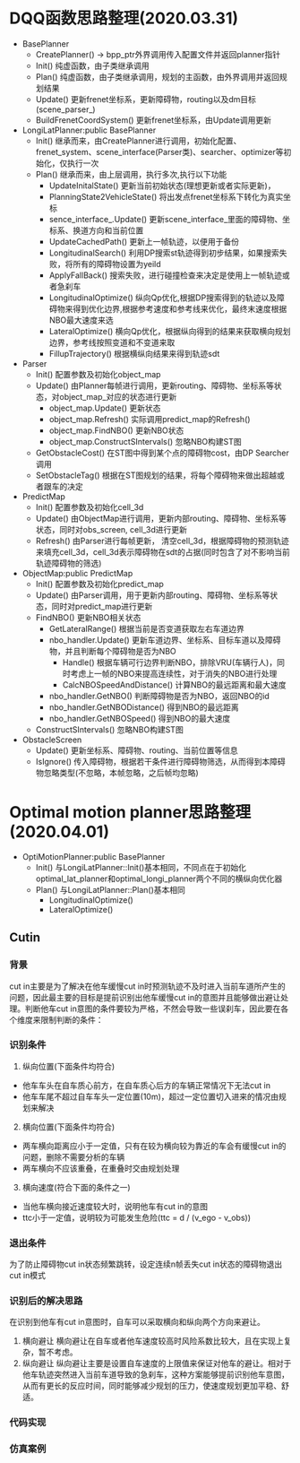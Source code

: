 # DQQ函数思路整理(2020.03.31)
* BasePlanner
  * CreatePlanner() -> bpp_ptr外界调用传入配置文件并返回planner指针
  * Init() 纯虚函数，由子类继承调用
  * Plan() 纯虚函数，由子类继承调用，规划的主函数，由外界调用并返回规划结果
  * Update() 更新frenet坐标系，更新障碍物，routing以及dm目标(scene_parser_)
  * BuildFrenetCoordSystem() 更新frenet坐标系，由Update调用更新
* LongiLatPlanner:public BasePlanner
  * Init() 继承而来，由CreatePlanner进行调用，初始化配置、frenet_system、scene_interface(Parser类)、searcher、optimizer等初始化，仅执行一次
  * Plan() 继承而来，由上层调用，执行多次,执行以下功能
    * UpdateInitalState() 更新当前初始状态(理想更新或者实际更新)，
    * PlanningState2VehicleState() 将出发点frenet坐标系下转化为真实坐标
    * sence_interface_.Update() 更新scene_interface_里面的障碍物、坐标系、换道方向和当前位置
    * UpdateCachedPath() 更新上一帧轨迹，以便用于备份
    * LongitudinalSearch() 利用DP搜索st轨迹得到初步结果，如果搜索失败，将所有的障碍物设置为yeild
    * ApplyFallBack() 搜索失败，进行碰撞检查来决定是使用上一帧轨迹或者急刹车
    * LongitudinalOptimize() 纵向Qp优化,根据DP搜索得到的轨迹以及障碍物来得到优化边界,根据参考速度和参考线来优化，最终末速度根据NBO最大速度来选
    * LateralOptimize() 横向Qp优化，根据纵向得到的结果来获取横向规划边界，参考线按照变道和不变道来取
    * FillupTrajectory() 根据横纵向结果来得到轨迹sdt
* Parser
  * Init() 配置参数及初始化object_map
  * Update() 由Planner每帧进行调用，更新routing、障碍物、坐标系等状态，对object_map_对应的状态进行更新
    * object_map.Update() 更新状态
    * object_map.Refresh() 实际调用predict_map的Refresh()
    * object_map.FindNBO() 更新NBO状态
    * object_map.ConstructSIntervals() 忽略NBO构建ST图
  * GetObstacleCost() 在ST图中得到某个点的障碍物cost，由DP Searcher调用
  * SetObstacleTag() 根据在ST图规划的结果，将每个障碍物来做出超越或者跟车的决定
* PredictMap
  * Init() 配置参数及初始化cell_3d
  * Update() 由ObjectMap进行调用，更新内部routing、障碍物、坐标系等状态，同时对obs_screen, cell_3d进行更新
  * Refresh() 由Parser进行每帧更新， 清空cell_3d，根据障碍物的预测轨迹来填充cell_3d，cell_3d表示障碍物在sdt的占据(同时包含了对不影响当前轨迹障碍物的筛选)
* ObjectMap:public PredictMap
  * Init() 配置参数及初始化predict_map
  * Update() 由Parser调用，用于更新内部routing、障碍物、坐标系等状态，同时对predict_map进行更新
  * FindNBO() 更新NBO相关状态
    * GetLateralRange() 根据当前是否变道获取左右车道边界
    * nbo_handler.Update() 更新车道边界、坐标系、目标车道以及障碍物，并且判断每个障碍物是否为NBO
      * Handle() 根据车辆可行边界判断NBO，排除VRU(车辆行人)，同时考虑上一帧的NBO来提高连续性，对于消失的NBO进行处理
      * CalcNBOSpeedAndDistance() 计算NBO的最远距离和最大速度
    * nbo_handler.GetNBO() 判断障碍物是否为NBO，返回NBO的id
    * nbo_handler.GetNBODistance() 得到NBO的最远距离
    * nbo_handler.GetNBOSpeed() 得到NBO的最大速度
  * ConstructSIntervals() 忽略NBO构建ST图
* ObstacleScreen
  * Update() 更新坐标系、障碍物、routing、当前位置等信息
  * IsIgnore() 传入障碍物，根据若干条件进行障碍物筛选，从而得到本障碍物忽略类型(不忽略，本帧忽略，之后帧均忽略)
# Optimal motion planner思路整理(2020.04.01)
* OptiMotionPlanner:public BasePlanner
  * Init() 与LongiLatPlanner::Init()基本相同，不同点在于初始化optimal_lat_planner和optimal_longi_planner两个不同的横纵向优化器
  * Plan() 与LongiLatPlanner::Plan()基本相同
    * LongitudinalOptimize() 
    * LateralOptimize() 

## Cutin
### 背景
cut in主要是为了解决在他车缓慢cut in时预测轨迹不及时进入当前车道所产生的问题，因此最主要的目标是提前识别出他车缓慢cut in的意图并且能够做出避让处理。判断他车cut in意图的条件要较为严格，不然会导致一些误刹车，因此要在各个维度来限制判断的条件：
### 识别条件
1. 纵向位置(下面条件均符合)
* 他车车头在自车质心前方，在自车质心后方的车辆正常情况下无法cut in
* 他车车尾不超过自车车头一定位置(10m)，超过一定位置切入进来的情况由规划来解决
2. 横向位置(下面条件均符合)
* 两车横向距离应小于一定值，只有在较为横向较为靠近的车会有缓慢cut in的问题，删除不需要分析的车辆
* 两车横向不应该重叠，在重叠时交由规划处理
3. 横向速度(符合下面的条件之一)
* 当他车横向接近速度较大时，说明他车有cut in的意图
* ttc小于一定值，说明较为可能发生危险(ttc = d / (v_ego - v_obs))
### 退出条件
为了防止障碍物cut in状态频繁跳转，设定连续n帧丢失cut in状态的障碍物退出cut in模式
### 识别后的解决思路
在识别到他车有cut in意图时，自车可以采取横向和纵向两个方向来避让。
1. 横向避让
横向避让在自车或者他车速度较高时风险系数比较大，且在实现上复杂，暂不考虑。
2. 纵向避让
纵向避让主要是设置自车速度的上限值来保证对他车的避让。相对于他车轨迹突然进入当前车道导致的急刹车，这种方案能够提前识别他车意图，从而有更长的反应时间，同时能够减少规划的压力，使速度规划更加平稳、舒适。
### 代码实现

### 仿真案例